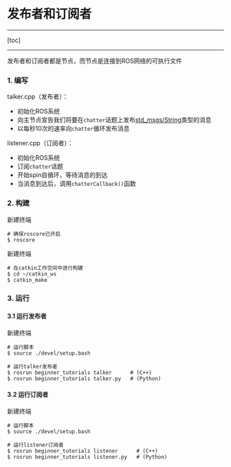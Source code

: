 # 发布者和订阅者

---

[toc]



---

发布者和订阅者都是节点，而节点是连接到ROS网络的可执行文件



### 1. 编写

talker.cpp（发布者）：

- 初始化ROS系统
- 向主节点宣告我们将要在`chatter`话题上发布[std_msgs/String](http://docs.ros.org/en/api/std_msgs/html/msg/String.html)类型的消息
- 以每秒10次的速率向`chatter`循环发布消息



listener.cpp（订阅者）：

- 初始化ROS系统
- 订阅`chatter`话题
- 开始spin自循环，等待消息的到达
- 当消息到达后，调用`chatterCallback()`函数



### 2. 构建

新建终端

```shell
# 确保roscore已开启
$ roscore
```

新建终端

```shell
# 在catkin工作空间中进行构建
$ cd ~/catkin_ws
$ catkin_make
```



### 3. 运行

#### 3.1 运行发布者

新建终端

```shell
# 运行脚本
$ source ./devel/setup.bash

# 运行talker发布者
$ rosrun beginner_tutorials talker      # (C++)
$ rosrun beginner_tutorials talker.py   # (Python)
```



#### 3.2 运行订阅者

新建终端

```shell
# 运行脚本
$ source ./devel/setup.bash

# 运行listener订阅者
$ rosrun beginner_tutorials listener      # (C++)
$ rosrun beginner_tutorials listener.py   # (Python)
```

